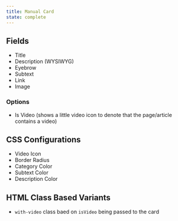 ```yaml
---
title: Manual Card
state: complete
---
```


## Fields

- Title
- Description (WYSIWYG)
- Eyebrow
- Subtext
- Link
- Image

### Options
  - Is Video (shows a little video icon to denote that the page/article contains a video)

## CSS Configurations

- Video Icon
- Border Radius
- Category Color
- Subtext Color
- Description Color

## HTML Class Based Variants

- `with-video` class baed on `isVideo` being passed to the card

